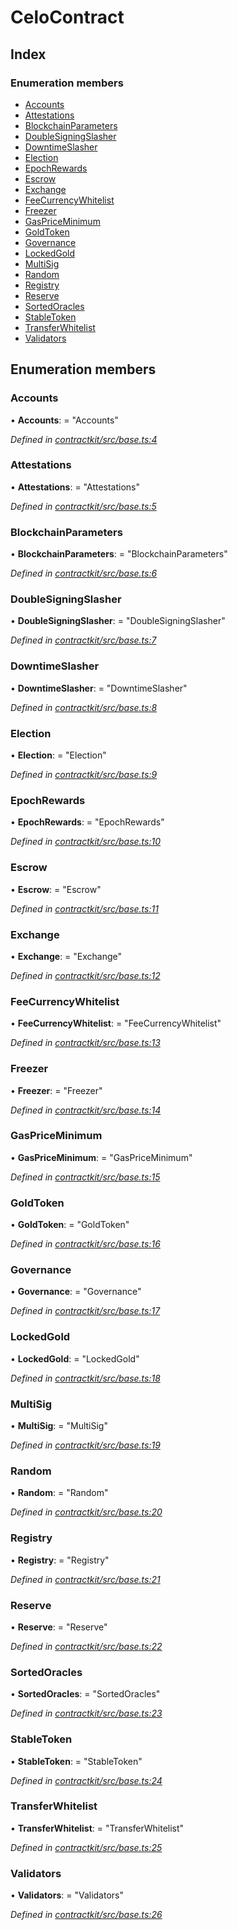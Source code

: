 # CeloContract

## Index

### Enumeration members

* [Accounts](_base_.celocontract.md#accounts)
* [Attestations](_base_.celocontract.md#attestations)
* [BlockchainParameters](_base_.celocontract.md#blockchainparameters)
* [DoubleSigningSlasher](_base_.celocontract.md#doublesigningslasher)
* [DowntimeSlasher](_base_.celocontract.md#downtimeslasher)
* [Election](_base_.celocontract.md#election)
* [EpochRewards](_base_.celocontract.md#epochrewards)
* [Escrow](_base_.celocontract.md#escrow)
* [Exchange](_base_.celocontract.md#exchange)
* [FeeCurrencyWhitelist](_base_.celocontract.md#feecurrencywhitelist)
* [Freezer](_base_.celocontract.md#freezer)
* [GasPriceMinimum](_base_.celocontract.md#gaspriceminimum)
* [GoldToken](_base_.celocontract.md#goldtoken)
* [Governance](_base_.celocontract.md#governance)
* [LockedGold](_base_.celocontract.md#lockedgold)
* [MultiSig](_base_.celocontract.md#multisig)
* [Random](_base_.celocontract.md#random)
* [Registry](_base_.celocontract.md#registry)
* [Reserve](_base_.celocontract.md#reserve)
* [SortedOracles](_base_.celocontract.md#sortedoracles)
* [StableToken](_base_.celocontract.md#stabletoken)
* [TransferWhitelist](_base_.celocontract.md#transferwhitelist)
* [Validators](_base_.celocontract.md#validators)

## Enumeration members

### Accounts

• **Accounts**: = "Accounts"

_Defined in_ [_contractkit/src/base.ts:4_](https://github.com/celo-org/celo-monorepo/blob/master/packages/contractkit/src/base.ts#L4)

### Attestations

• **Attestations**: = "Attestations"

_Defined in_ [_contractkit/src/base.ts:5_](https://github.com/celo-org/celo-monorepo/blob/master/packages/contractkit/src/base.ts#L5)

### BlockchainParameters

• **BlockchainParameters**: = "BlockchainParameters"

_Defined in_ [_contractkit/src/base.ts:6_](https://github.com/celo-org/celo-monorepo/blob/master/packages/contractkit/src/base.ts#L6)

### DoubleSigningSlasher

• **DoubleSigningSlasher**: = "DoubleSigningSlasher"

_Defined in_ [_contractkit/src/base.ts:7_](https://github.com/celo-org/celo-monorepo/blob/master/packages/contractkit/src/base.ts#L7)

### DowntimeSlasher

• **DowntimeSlasher**: = "DowntimeSlasher"

_Defined in_ [_contractkit/src/base.ts:8_](https://github.com/celo-org/celo-monorepo/blob/master/packages/contractkit/src/base.ts#L8)

### Election

• **Election**: = "Election"

_Defined in_ [_contractkit/src/base.ts:9_](https://github.com/celo-org/celo-monorepo/blob/master/packages/contractkit/src/base.ts#L9)

### EpochRewards

• **EpochRewards**: = "EpochRewards"

_Defined in_ [_contractkit/src/base.ts:10_](https://github.com/celo-org/celo-monorepo/blob/master/packages/contractkit/src/base.ts#L10)

### Escrow

• **Escrow**: = "Escrow"

_Defined in_ [_contractkit/src/base.ts:11_](https://github.com/celo-org/celo-monorepo/blob/master/packages/contractkit/src/base.ts#L11)

### Exchange

• **Exchange**: = "Exchange"

_Defined in_ [_contractkit/src/base.ts:12_](https://github.com/celo-org/celo-monorepo/blob/master/packages/contractkit/src/base.ts#L12)

### FeeCurrencyWhitelist

• **FeeCurrencyWhitelist**: = "FeeCurrencyWhitelist"

_Defined in_ [_contractkit/src/base.ts:13_](https://github.com/celo-org/celo-monorepo/blob/master/packages/contractkit/src/base.ts#L13)

### Freezer

• **Freezer**: = "Freezer"

_Defined in_ [_contractkit/src/base.ts:14_](https://github.com/celo-org/celo-monorepo/blob/master/packages/contractkit/src/base.ts#L14)

### GasPriceMinimum

• **GasPriceMinimum**: = "GasPriceMinimum"

_Defined in_ [_contractkit/src/base.ts:15_](https://github.com/celo-org/celo-monorepo/blob/master/packages/contractkit/src/base.ts#L15)

### GoldToken

• **GoldToken**: = "GoldToken"

_Defined in_ [_contractkit/src/base.ts:16_](https://github.com/celo-org/celo-monorepo/blob/master/packages/contractkit/src/base.ts#L16)

### Governance

• **Governance**: = "Governance"

_Defined in_ [_contractkit/src/base.ts:17_](https://github.com/celo-org/celo-monorepo/blob/master/packages/contractkit/src/base.ts#L17)

### LockedGold

• **LockedGold**: = "LockedGold"

_Defined in_ [_contractkit/src/base.ts:18_](https://github.com/celo-org/celo-monorepo/blob/master/packages/contractkit/src/base.ts#L18)

### MultiSig

• **MultiSig**: = "MultiSig"

_Defined in_ [_contractkit/src/base.ts:19_](https://github.com/celo-org/celo-monorepo/blob/master/packages/contractkit/src/base.ts#L19)

### Random

• **Random**: = "Random"

_Defined in_ [_contractkit/src/base.ts:20_](https://github.com/celo-org/celo-monorepo/blob/master/packages/contractkit/src/base.ts#L20)

### Registry

• **Registry**: = "Registry"

_Defined in_ [_contractkit/src/base.ts:21_](https://github.com/celo-org/celo-monorepo/blob/master/packages/contractkit/src/base.ts#L21)

### Reserve

• **Reserve**: = "Reserve"

_Defined in_ [_contractkit/src/base.ts:22_](https://github.com/celo-org/celo-monorepo/blob/master/packages/contractkit/src/base.ts#L22)

### SortedOracles

• **SortedOracles**: = "SortedOracles"

_Defined in_ [_contractkit/src/base.ts:23_](https://github.com/celo-org/celo-monorepo/blob/master/packages/contractkit/src/base.ts#L23)

### StableToken

• **StableToken**: = "StableToken"

_Defined in_ [_contractkit/src/base.ts:24_](https://github.com/celo-org/celo-monorepo/blob/master/packages/contractkit/src/base.ts#L24)

### TransferWhitelist

• **TransferWhitelist**: = "TransferWhitelist"

_Defined in_ [_contractkit/src/base.ts:25_](https://github.com/celo-org/celo-monorepo/blob/master/packages/contractkit/src/base.ts#L25)

### Validators

• **Validators**: = "Validators"

_Defined in_ [_contractkit/src/base.ts:26_](https://github.com/celo-org/celo-monorepo/blob/master/packages/contractkit/src/base.ts#L26)

